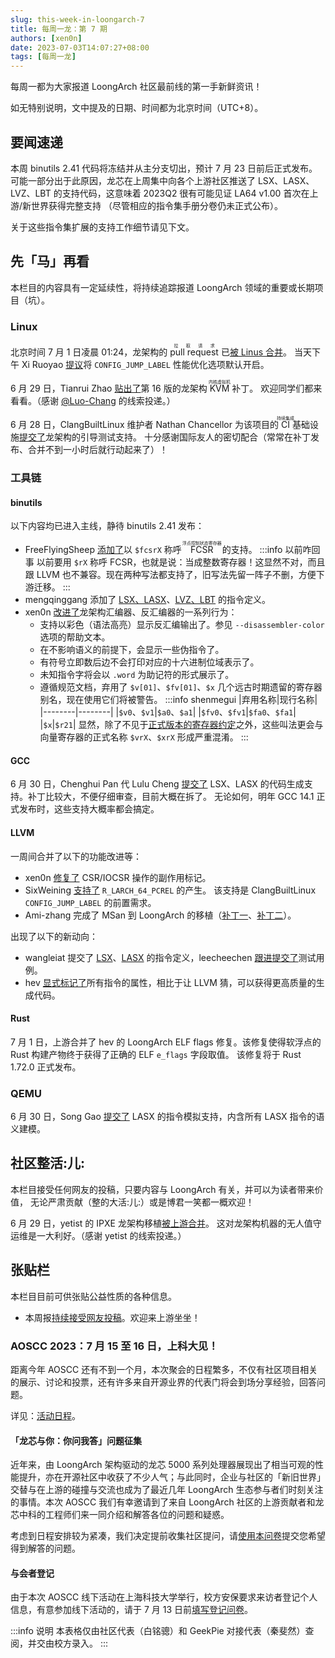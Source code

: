 ```yaml
---
slug: this-week-in-loongarch-7
title: 每周一龙：第 7 期
authors: [xen0n]
date: 2023-07-03T14:07:27+08:00
tags: [每周一龙]
---
```


每周一都为大家报道 LoongArch 社区最前线的第一手新鲜资讯！

<!-- truncate -->

如无特别说明，文中提及的日期、时间都为北京时间（UTC+8）。

## 要闻速递

本周 binutils 2.41 代码将冻结并从主分支切出，预计 7 月 23 日前后正式发布。
可能一部分出于此原因，龙芯在上周集中向各个上游社区推送了 LSX、LASX、LVZ、LBT
的支持代码，这意味着 2023Q2 很有可能见证 LA64 v1.00 首次在上游/新世界获得完整支持
（尽管相应的指令集手册分卷仍未正式公布）。

关于这些指令集扩展的支持工作细节请见下文。

## 先「马」再看

本栏目的内容具有一定延续性，将持续追踪报道 LoongArch 领域的重要或长期项目（坑）。

### Linux

北京时间 7 月 1 日凌晨 01:24，龙架构的 <ruby>pull request<rt>拉取请求</rt></ruby> 已[被 Linus 合并][linux-loongarch-6.5]。
当天下午 Xi Ruoyao [提议][jump-label]将 `CONFIG_JUMP_LABEL` 性能优化选项默认开启。

6 月 29 日，Tianrui Zhao [贴出了][loongarch-kvm-v16]第 16 版的龙架构 <ruby>KVM<rt>内核虚拟机</rt></ruby> 补丁。
欢迎同学们都来看看。（感谢 [@Luo-Chang](https://github.com/Luo-Chang) 的线索投递。）

6 月 28 日，ClangBuiltLinux 维护者 Nathan Chancellor 为该项目的<ruby>CI<rt>持续集成</rt></ruby>基础设施[提交了][cbl-boot-utils-loong]龙架构的引导测试支持。
十分感谢国际友人的密切配合（常常在补丁发布、合并不到一小时后就行动起来了）！

[linux-loongarch-6.5]: https://lore.kernel.org/loongarch/168814584495.9404.13332741026535742055.pr-tracker-bot@kernel.org/T/#t
[jump-label]: https://lore.kernel.org/loongarch/20230701083247.177482-1-xry111@xry111.site/
[loongarch-kvm-v16]: https://lore.kernel.org/loongarch/20230629075538.4063701-1-zhaotianrui@loongson.cn/
[cbl-boot-utils-loong]: https://github.com/ClangBuiltLinux/boot-utils/pull/109

### 工具链

#### binutils

以下内容均已进入主线，静待 binutils 2.41 发布：

* FreeFlyingSheep [添加了](https://sourceware.org/pipermail/binutils/2023-June/127873.html)以 `$fcsrX` 称呼 <ruby>FCSR<rt>浮点控制状态寄存器</rt></ruby> 的支持。
  :::info 以前咋回事
  以前要用 `$rX` 称呼 FCSR，也就是说：当成整数寄存器！这显然不对，而且跟 LLVM 也不兼容。现在两种写法都支持了，旧写法先留一阵子不删，方便下游迁移。
  :::
* mengqinggang 添加了 [LSX、LASX]、[LVZ、LBT] 的指令定义。
* xen0n [改进了](https://sourceware.org/pipermail/binutils/2023-June/128082.html)龙架构汇编器、反汇编器的一系列行为：
    - 支持以彩色（语法高亮）显示反汇编输出了。参见 `--disassembler-color` 选项的帮助文本。
    - 在不影响语义的前提下，会显示一些伪指令了。
    - 有符号立即数后边不会打印对应的十六进制位域表示了。
    - 未知指令字将会以 `.word` 为助记符的形式展示了。
    - 遵循规范文档，弃用了 `$v[01]`、`$fv[01]`、`$x` 几个远古时期遗留的寄存器别名，现在使用它们将被警告。
      :::info shenmegui
      |弃用名称|现行名称|
      |--------|--------|
      |`$v0`、`$v1`|`$a0`、`$a1`|
      |`$fv0`、`$fv1`|`$fa0`、`$fa1`|
      |`$x`|`$r21`|
      显然，除了不见于[正式版本的寄存器约定][lapcs-regs]之外，这些叫法更会与向量寄存器的正式名称 `$vrX`、`$xrX` 形成严重混淆。
      :::

[LSX、LASX]: https://sourceware.org/pipermail/binutils/2023-June/127990.html
[LVZ、LBT]: https://sourceware.org/pipermail/binutils/2023-June/128156.html
[lapcs-regs]: https://github.com/loongson/la-abi-specs/blob/release/lapcs.adoc#the-registers

#### GCC

6 月 30 日，Chenghui Pan 代 Lulu Cheng [提交了](https://gcc.gnu.org/pipermail/gcc-patches/2023-June/623262.html)
LSX、LASX 的代码生成支持。补丁比较大，不便仔细审查，目前大概在拆了。
无论如何，明年 GCC 14.1 正式发布时，这些支持大概率都会搞定。

#### LLVM

一周间合并了以下的功能改进等：

* xen0n [修复了](https://reviews.llvm.org/D153865) CSR/IOCSR 操作的副作用标记。
* SixWeining [支持了](https://reviews.llvm.org/D153872) `R_LARCH_64_PCREL` 的产生。
  该支持是 ClangBuiltLinux `CONFIG_JUMP_LABEL` 的前置需求。
* Ami-zhang 完成了 MSan 到 LoongArch 的移植（[补丁一](https://reviews.llvm.org/D140528)、[补丁二](https://reviews.llvm.org/D152692)）。

出现了以下的新动向：

* wangleiat 提交了 [LSX](https://reviews.llvm.org/D154183)、[LASX](https://reviews.llvm.org/D154195) 的指令定义，leecheechen [跟进提交了](https://reviews.llvm.org/D154197)测试用例。
* hev [显式标记了](https://reviews.llvm.org/D154192)所有指令的属性，相比于让 LLVM 猜，可以获得更高质量的生成代码。

#### Rust

7 月 1 日，上游合并了 hev 的 LoongArch ELF flags 修复。该修复使得软浮点的 Rust
构建产物终于获得了正确的 ELF `e_flags` 字段取值。
该修复将于 Rust 1.72.0 正式发布。

### QEMU

6 月 30 日，Song Gao [提交了](https://patchwork.ozlabs.org/project/qemu-devel/list/?series=361811)
LASX 的指令模拟支持，内含所有 LASX 指令的语义建模。

## 社区整活:儿:

本栏目接受任何网友的投稿，只要内容与 LoongArch 有关，并可以为读者带来价值，
无论严肃贡献（整的大活:儿:）或是博君一笑都一概欢迎！

6 月 29 日，yetist 的 IPXE 龙架构移植[被上游合并](https://github.com/ipxe/ipxe/pull/820)。
这对龙架构机器的无人值守运维是一大利好。（感谢 yetist 的线索投递。）

## 张贴栏

本栏目目前可供张贴公益性质的各种信息。

* 本周报[持续接受网友投稿][call-for-submissions]。欢迎来上游坐坐！

[call-for-submissions]: https://github.com/loongson-community/areweloongyet/issues/16

### AOSCC 2023：7 月 15 至 16 日，上科大见！

距离今年 AOSCC 还有不到一个月，本次聚会的日程繁多，不仅有社区项目相关的展示、讨论和投票，还有许多来自开源业界的代表门将会到场分享经验，回答问题。

详见：[活动日程](https://wiki.aosc.io/zh/community/aoscc/2023/)。

#### 「龙芯与你：你问我答」问题征集

近年来，由 LoongArch 架构驱动的龙芯 5000 系列处理器展现出了相当可观的性能提升，亦在开源社区中收获了不少人气；与此同时，企业与社区的「新旧世界」交替与在上游的碰撞与交流也成为了最近几年 LoongArch 生态参与者们时刻关注的事情。本次 AOSCC 我们有幸邀请到了来自 LoongArch 社区的上游贡献者和龙芯中科的工程师们来一同介绍和解答各位的问题和疑惑。

考虑到日程安排较为紧凑，我们决定提前收集社区提问，请[使用本问卷](https://forms.gle/QgdzPmcXqjwitmQm7)提交您希望得到解答的问题。

#### 与会者登记

由于本次 AOSCC 线下活动在上海科技大学举行，校方安保要求来访者登记个人信息，有意参加线下活动的，请于 7 月 13 日前[填写登记问卷](https://forms.gle/vc8sd3yah7eMNmoP7)。

:::info 说明
本表格仅由社区代表（白铭骢）和 GeekPie 对接代表（秦斐然）查阅，并交由校方录入。
:::
